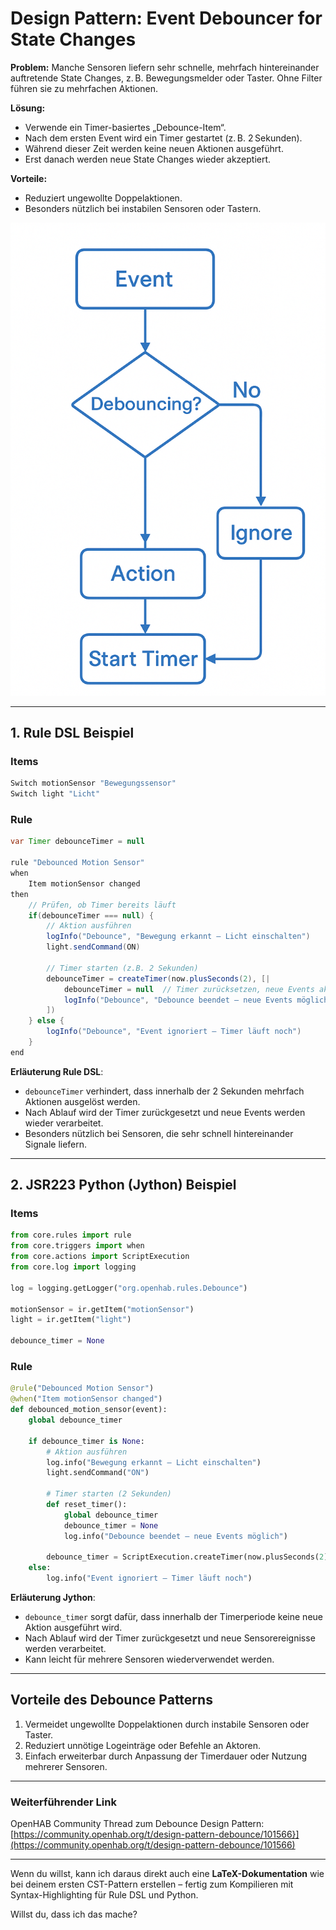 # Design Pattern: Event Debouncer for State Changes

**Problem:** Manche Sensoren liefern sehr schnelle, mehrfach hintereinander auftretende State Changes, z. B. Bewegungsmelder oder Taster.
Ohne Filter führen sie zu mehrfachen Aktionen.

**Lösung:**

* Verwende ein Timer-basiertes „Debounce-Item“.
* Nach dem ersten Event wird ein Timer gestartet (z. B. 2 Sekunden).
* Während dieser Zeit werden keine neuen Aktionen ausgeführt.
* Erst danach werden neue State Changes wieder akzeptiert.

**Vorteile:**

* Reduziert ungewollte Doppelaktionen.
* Besonders nützlich bei instabilen Sensoren oder Tastern.

![Event Debounce for State Changes](https://raw.githubusercontent.com/Michdo93/openHAB-Design-Pattern-proposal/refs/heads/main/custom/debounce%20timer.png)

---

## **1. Rule DSL Beispiel**

### Items

```java
Switch motionSensor "Bewegungssensor"
Switch light "Licht"
```

### Rule

```java
var Timer debounceTimer = null

rule "Debounced Motion Sensor"
when
    Item motionSensor changed
then
    // Prüfen, ob Timer bereits läuft
    if(debounceTimer === null) {
        // Aktion ausführen
        logInfo("Debounce", "Bewegung erkannt – Licht einschalten")
        light.sendCommand(ON)
        
        // Timer starten (z.B. 2 Sekunden)
        debounceTimer = createTimer(now.plusSeconds(2), [|
            debounceTimer = null  // Timer zurücksetzen, neue Events akzeptieren
            logInfo("Debounce", "Debounce beendet – neue Events möglich")
        ])
    } else {
        logInfo("Debounce", "Event ignoriert – Timer läuft noch")
    }
end
```

**Erläuterung Rule DSL**:

* `debounceTimer` verhindert, dass innerhalb der 2 Sekunden mehrfach Aktionen ausgelöst werden.
* Nach Ablauf wird der Timer zurückgesetzt und neue Events werden wieder verarbeitet.
* Besonders nützlich bei Sensoren, die sehr schnell hintereinander Signale liefern.

---

## **2. JSR223 Python (Jython) Beispiel**

### Items

```python
from core.rules import rule
from core.triggers import when
from core.actions import ScriptExecution
from core.log import logging

log = logging.getLogger("org.openhab.rules.Debounce")

motionSensor = ir.getItem("motionSensor")
light = ir.getItem("light")

debounce_timer = None
```

### Rule

```python
@rule("Debounced Motion Sensor")
@when("Item motionSensor changed")
def debounced_motion_sensor(event):
    global debounce_timer
    
    if debounce_timer is None:
        # Aktion ausführen
        log.info("Bewegung erkannt – Licht einschalten")
        light.sendCommand("ON")
        
        # Timer starten (2 Sekunden)
        def reset_timer():
            global debounce_timer
            debounce_timer = None
            log.info("Debounce beendet – neue Events möglich")
        
        debounce_timer = ScriptExecution.createTimer(now.plusSeconds(2), reset_timer)
    else:
        log.info("Event ignoriert – Timer läuft noch")
```

**Erläuterung Jython**:

* `debounce_timer` sorgt dafür, dass innerhalb der Timerperiode keine neue Aktion ausgeführt wird.
* Nach Ablauf wird der Timer zurückgesetzt und neue Sensorereignisse werden verarbeitet.
* Kann leicht für mehrere Sensoren wiederverwendet werden.

---

## **Vorteile des Debounce Patterns**

1. Vermeidet ungewollte Doppelaktionen durch instabile Sensoren oder Taster.
2. Reduziert unnötige Logeinträge oder Befehle an Aktoren.
3. Einfach erweiterbar durch Anpassung der Timerdauer oder Nutzung mehrerer Sensoren.

---

### **Weiterführender Link**

OpenHAB Community Thread zum Debounce Design Pattern:
[https://community.openhab.org/t/design-pattern-debounce/101566}](https://community.openhab.org/t/design-pattern-debounce/101566)

---

Wenn du willst, kann ich daraus direkt auch eine **LaTeX-Dokumentation** wie bei deinem ersten CST-Pattern erstellen – fertig zum Kompilieren mit Syntax-Highlighting für Rule DSL und Python.

Willst du, dass ich das mache?
